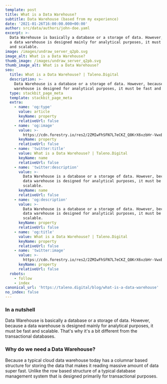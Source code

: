 ```yaml
---
template: post
title: What is a Data Warehouse?
subtitle: Data Warehouse (based from my experience)
date: '2021-01-26T16:00:00.000+00:00'
author: src/data/authors/john-doe.yaml
excerpt: >-
  Data Warehouse is basically a database or a storage of data. However, because
  a data warehouse is designed mainly for analytical purposes, it must be fast
  and scalable.
image: /images/undraw_server_q2pb.svg
image_alt: What is a Data Warehouse?
thumb_image: /images/undraw_server_q2pb.svg
thumb_image_alt: What is a Data Warehouse?
seo:
  title: What is a Data Warehouse? | Taleno.Digital
  description: >-
    Data Warehouse is a database or a storage of data. However, because a data
    warehouse is designed for analytical purposes, it must be fast and scalable.
  type: stackbit_page_meta
  template: stackbit_page_meta
  extra:
    - name: 'og:type'
      value: article
      keyName: property
      relativeUrl: false
    - name: 'og:image'
      value: >-
        https://cdn.forestry.io/res2/2ZMIwFhSFN7L7eCKZ_Q8KrX6vzbHr-VwxBZxYeJLp0E/fit/512/512/sm/0/aHR0cHM6Ly9hcHAu/Zm9yZXN0cnkuaW8v/cmFpbHMvYWN0aXZl/X3N0b3JhZ2UvYmxv/YnMvZXlKZmNtRnBi/SE1pT25zaWJXVnpj/MkZuWlNJNklrSkJh/SEJDVGpGT05tZHZQ/U0lzSW1WNGNDSTZi/blZzYkN3aWNIVnlJ/am9pWW14dllsOXBa/Q0o5ZlE9PS0tNjll/MWNiMmUzN2ZmMDYy/ZDIyNGFkZjk0MDUx/Y2FlYjI0ZTJmMmE3/ZS91bmRyYXdfc2Vy/dmVyX3EycGIucG5n
      keyName: property
      relativeUrl: false
    - name: 'twitter:title'
      value: What is a Data Warehouse? | Taleno.Digital
      keyName: name
      relativeUrl: false
    - name: 'twitter:description'
      value: >-
        Data Warehouse is a database or a storage of data. However, because a
        data warehouse is designed for analytical purposes, it must be fast and
        scalable.
      keyName: name
      relativeUrl: false
    - name: 'og:description'
      value: >-
        Data Warehouse is a database or a storage of data. However, because a
        data warehouse is designed for analytical purposes, it must be fast and
        scalable.
      keyName: property
      relativeUrl: false
    - name: 'og:title'
      value: What is a Data Warehouse? | Taleno.Digital
      keyName: property
      relativeUrl: false
    - name: 'twitter:image'
      value: >-
        https://cdn.forestry.io/res2/2ZMIwFhSFN7L7eCKZ_Q8KrX6vzbHr-VwxBZxYeJLp0E/fit/512/512/sm/0/aHR0cHM6Ly9hcHAu/Zm9yZXN0cnkuaW8v/cmFpbHMvYWN0aXZl/X3N0b3JhZ2UvYmxv/YnMvZXlKZmNtRnBi/SE1pT25zaWJXVnpj/MkZuWlNJNklrSkJh/SEJDVGpGT05tZHZQ/U0lzSW1WNGNDSTZi/blZzYkN3aWNIVnlJ/am9pWW14dllsOXBa/Q0o5ZlE9PS0tNjll/MWNiMmUzN2ZmMDYy/ZDIyNGFkZjk0MDUx/Y2FlYjI0ZTJmMmE3/ZS91bmRyYXdfc2Vy/dmVyX3EycGIucG5n
      keyName: property
      relativeUrl: false
  robots:
    - follow
    - index
canonical_url: 'https://taleno.digital/blog/what-is-a-data-warehouse'
no_index: false
---
```

### In a nutshell

Data Warehouse is basically a database or a storage of data. However, because a data warehouse is designed mainly for analytical purposes, it must be fast and scalable. That's why it's a bit different from the transactional databases.

### Why do we need a Data Warehouse?

Because a typical cloud data warehouse today has a columnar based structure for storing the data that makes it reading massive amount of data super fast. Unlike the row based structure of a typical database management system that is designed primarily for transactional purposes.